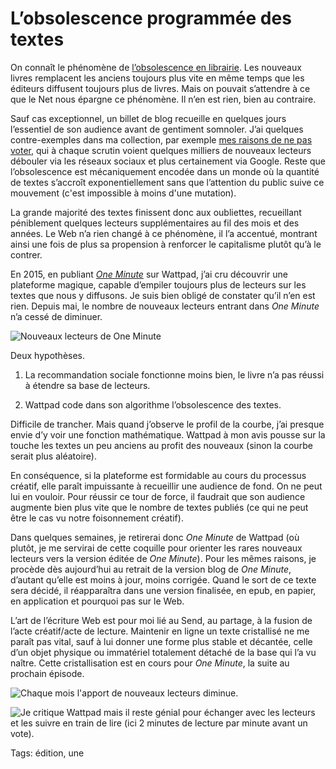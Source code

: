 # L’obsolescence programmée des textes

On connaît le phénomène de [l’obsolescence en librairie](http://bfmbusiness.bfmtv.com/entreprise/en-25-ans-deux-fois-plus-de-livres-publies-mais-de-moins-en-moins-lus-939018.html). Les nouveaux livres remplacent les anciens toujours plus vite en même temps que les éditeurs diffusent toujours plus de livres. Mais on pouvait s’attendre à ce que le Net nous épargne ce phénomène. Il n’en est rien, bien au contraire.<span id="more-43230"></span>

Sauf cas exceptionnel, un billet de blog recueille en quelques jours l’essentiel de son audience avant de gentiment somnoler. J’ai quelques contre-exemples dans ma collection, par exemple [mes raisons de ne pas voter](http://tcrouzet.com/2012/04/11/je-brule-ma-carte-electeur-100-raisons-pour-ne-pas-voter/), qui à chaque scrutin voient quelques milliers de nouveaux lecteurs débouler via les réseaux sociaux et plus certainement via Google. Reste que l’obsolescence est mécaniquement encodée dans un monde où la quantité de textes s’accroît exponentiellement sans que l’attention du public suive ce mouvement (c'est impossible à moins d'une mutation).

La grande majorité des textes finissent donc aux oubliettes, recueillant péniblement quelques lecteurs supplémentaires au fil des mois et des années. Le Web n’a rien changé à ce phénomène, il l’a accentué, montrant ainsi une fois de plus sa propension à renforcer le capitalisme plutôt qu’à le contrer.

En 2015, en publiant [*One Minute*](http://tcrouzet.com/une-minute/) sur Wattpad, j’ai cru découvrir une plateforme magique, capable d’empiler toujours plus de lecteurs sur les textes que nous y diffusons. Je suis bien obligé de constater qu’il n’en est rien. Depuis mai, le nombre de nouveaux lecteurs entrant dans *One Minute* n’a cessé de diminuer.

![Nouveaux lecteurs de One Minute](http://tcrouzet.comhttps://tcrouzet.com/images_tc/2016/01/wattpad.png)

Deux hypothèses.

1. La recommandation sociale fonctionne moins bien, le livre n’a pas réussi à étendre sa base de lecteurs.

2. Wattpad code dans son algorithme l’obsolescence des textes.

Difficile de trancher. Mais quand j’observe le profil de la courbe, j’ai presque envie d’y voir une fonction mathématique. Wattpad à mon avis pousse sur la touche les textes un peu anciens au profit des nouveaux (sinon la courbe serait plus aléatoire).

En conséquence, si la plateforme est formidable au cours du processus créatif, elle paraît impuissante à recueillir une audience de fond. On ne peut lui en vouloir. Pour réussir ce tour de force, il faudrait que son audience augmente bien plus vite que le nombre de textes publiés (ce qui ne peut être le cas vu notre foisonnement créatif).

Dans quelques semaines, je retirerai donc *One Minute* de Wattpad (où plutôt, je me servirai de cette coquille pour orienter les rares nouveaux lecteurs vers la version éditée de *One Minute*). Pour les mêmes raisons, je procède dès aujourd’hui au retrait de la version blog de *One Minute*, d’autant qu’elle est moins à jour, moins corrigée. Quand le sort de ce texte sera décidé, il réapparaîtra dans une version finalisée, en epub, en papier, en application et pourquoi pas sur le Web.

L’art de l’écriture Web est pour moi lié au Send, au partage, à la fusion de l’acte créatif/acte de lecture. Maintenir en ligne un texte cristallisé ne me paraît pas vital, sauf à lui donner une forme plus stable et décantée, celle d’un objet physique ou immatériel totalement détaché de la base qui l’a vu naître. Cette cristallisation est en cours pour *One Minute*, la suite au prochain épisode.

![Chaque mois l'apport de nouveaux lecteurs diminue.](http://tcrouzet.comhttps://tcrouzet.com/images_tc/2016/01/cumul.png)

![Je critique Wattpad mais il reste génial pour échanger avec les lecteurs et les suivre en train de lire (ici 2 minutes de lecture par minute avant un vote).](http://tcrouzet.comhttps://tcrouzet.com/images_tc/2016/01/suivi.png)



Tags: édition, une